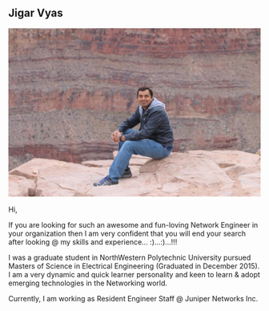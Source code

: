 ##  Jigar Vyas
![Jigs](Profile/img/Jigar_Vyas.jpeg)

Hi,

If you are looking for such an awesome and fun-loving Network Engineer in your 
organization then I am very confident that you will end your search after 
looking @ my skills and experience... :)...:)...!!!

I was a graduate student in NorthWestern Polytechnic University pursued Masters of 
Science in Electrical Engineering (Graduated in December 2015). I am a very 
dynamic and quick learner personality and keen to learn & adopt emerging 
technologies in the Networking world.

Currently, I am working as Resident Engineer Staff @ Juniper Networks Inc.